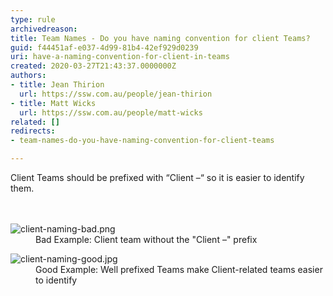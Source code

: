 ```yaml
---
type: rule
archivedreason: 
title: Team Names - Do you have naming convention for client Teams?
guid: f44451af-e037-4d99-81b4-42ef929d0239
uri: have-a-naming-convention-for-client-in-teams
created: 2020-03-27T21:43:37.0000000Z
authors:
- title: Jean Thirion
  url: https://ssw.com.au/people/jean-thirion
- title: Matt Wicks
  url: https://ssw.com.au/people/matt-wicks
related: []
redirects:
- team-names-do-you-have-naming-convention-for-client-teams

---
```



​Client Teams should be prefixed with “Client –“ so it is easier to identify them.<br>
<br><excerpt class='endintro'></excerpt><br>
<dl class="badImage"><dt><img src="/PublishingImages/client-naming-bad.png" alt="client-naming-bad.png" /></dt><dd>​Bad Example&#58; Client team without the &quot;Client –&quot; prefix</dd></dl><dl class="goodImage"><dt><img src="/PublishingImages/client-naming-good.jpg" alt="client-naming-good.jpg" />
</dt><dd>Good Example&#58; Well prefixed Teams make Client-related teams easier to identify</dd></dl>


